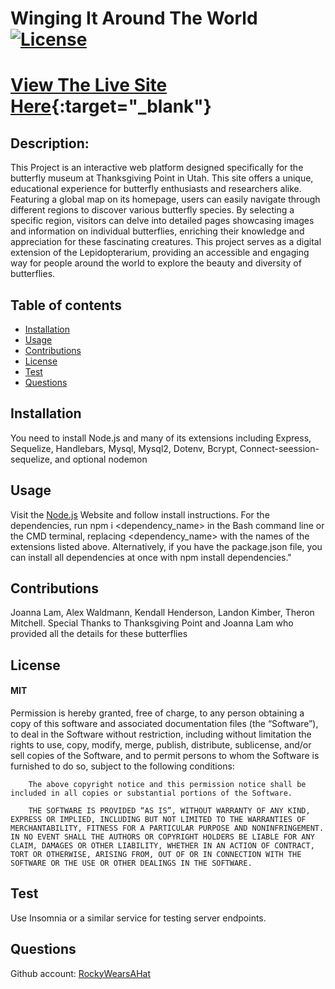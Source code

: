 # Winging It Around The World &nbsp;&nbsp;&nbsp;&nbsp;&nbsp;&nbsp;&nbsp;&nbsp;&nbsp;[![License](https://img.shields.io/badge/License-MIT-yellow.svg)](https://opensource.org/licenses/MIT)

# [View The Live Site Here](https://lepidopterarium-ac74b3d1a334.herokuapp.com/){:target="_blank"}

## Description: 
This Project is an interactive web platform designed specifically for the butterfly museum at Thanksgiving Point in Utah. This site offers a unique, educational experience for butterfly enthusiasts and researchers alike. Featuring a global map on its homepage, users can easily navigate through different regions to discover various butterfly species. By selecting a specific region, visitors can delve into detailed pages showcasing images and information on individual butterflies, enriching their knowledge and appreciation for these fascinating creatures. This project serves as a digital extension of the Lepidopterarium, providing an accessible and engaging way for people around the world to explore the beauty and diversity of butterflies.

 ## Table of contents
 * [Installation](#installation)
 * [Usage](#usage)
 * [Contributions](#contributions)
 * [License](#license)
 * [Test](#test)
 * [Questions](#questions)
## Installation
You need to install Node.js and many of its extensions including Express, Sequelize, Handlebars, Mysql, Mysql2, Dotenv, Bcrypt, Connect-seession-sequelize, and optional nodemon

## Usage
Visit the [Node.js](https://nodejs.org/en) Website and follow install instructions.  For the dependencies, run npm i <dependency_name> in the Bash command line or the CMD terminal, replacing <dependency_name> with the names of the extensions listed above. Alternatively, if you have the package.json file, you can install all dependencies at once with npm install dependencies."  

## Contributions
Joanna Lam,  Alex Waldmann, Kendall Henderson, Landon Kimber, Theron Mitchell.  Special Thanks to Thanksgiving Point and Joanna Lam who provided all the details for these butterflies

## License
#### MIT
Permission is hereby granted, free of charge, to any person obtaining a copy of this software and associated documentation files (the “Software”), to deal in the Software without restriction, including without limitation the rights to use, copy, modify, merge, publish, distribute, sublicense, and/or sell copies of the Software, and to permit persons to whom the Software is furnished to do so, subject to the following conditions:

        The above copyright notice and this permission notice shall be included in all copies or substantial portions of the Software.
        
        THE SOFTWARE IS PROVIDED “AS IS”, WITHOUT WARRANTY OF ANY KIND, EXPRESS OR IMPLIED, INCLUDING BUT NOT LIMITED TO THE WARRANTIES OF MERCHANTABILITY, FITNESS FOR A PARTICULAR PURPOSE AND NONINFRINGEMENT. IN NO EVENT SHALL THE AUTHORS OR COPYRIGHT HOLDERS BE LIABLE FOR ANY CLAIM, DAMAGES OR OTHER LIABILITY, WHETHER IN AN ACTION OF CONTRACT, TORT OR OTHERWISE, ARISING FROM, OUT OF OR IN CONNECTION WITH THE SOFTWARE OR THE USE OR OTHER DEALINGS IN THE SOFTWARE.

## Test
Use Insomnia or a similar service for testing server endpoints.

## Questions
Github account: [RockyWearsAHat](https://github.com/RockyWearsAHat)

